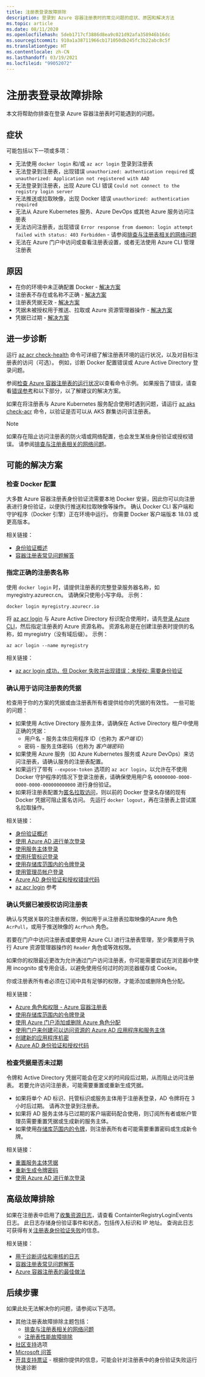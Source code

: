 ```yaml
---
title: 注册表登录故障排除
description: 登录到 Azure 容器注册表时的常见问题的症状、原因和解决方法
ms.topic: article
ms.date: 08/11/2020
ms.openlocfilehash: 5deb1717cf3886d8ea9c021d92afa358946b16dc
ms.sourcegitcommit: 910a1a38711966cb171050db245fc3b22abc8c5f
ms.translationtype: HT
ms.contentlocale: zh-CN
ms.lasthandoff: 03/19/2021
ms.locfileid: "99052072"
---
```

# <a name="troubleshoot-registry-login"></a>注册表登录故障排除

本文将帮助你排查在登录 Azure 容器注册表时可能遇到的问题。 

## <a name="symptoms"></a>症状

可能包括以下一项或多项：

* 无法使用 `docker login` 和/或 `az acr login` 登录到注册表
* 无法登录到注册表，出现错误 `unauthorized: authentication required` 或 `unauthorized: Application not registered with AAD`
* 无法登录到注册表，出现 Azure CLI 错误 `Could not connect to the registry login server`
* 无法推送或拉取映像，出现 Docker 错误 `unauthorized: authentication required`
* 无法从 Azure Kubernetes 服务、Azure DevOps 或其他 Azure 服务访问注册表
* 无法访问注册表，出现错误 `Error response from daemon: login attempt failed with status: 403 Forbidden` - 请参阅[排查与注册表相关的网络问题](container-registry-troubleshoot-access.md)
* 无法在 Azure 门户中访问或查看注册表设置，或者无法使用 Azure CLI 管理注册表

## <a name="causes"></a>原因

* 在你的环境中未正确配置 Docker - [解决方案](#check-docker-configuration)
* 注册表不存在或名称不正确 - [解决方案](#specify-correct-registry-name)
* 注册表凭据无效 - [解决方案](#confirm-credentials-to-access-registry)
* 凭据未被授权用于推送、拉取或 Azure 资源管理器操作 - [解决方案](#confirm-credentials-are-authorized-to-access-registry)
* 凭据已过期 - [解决方案](#check-that-credentials-arent-expired)

## <a name="further-diagnosis"></a>进一步诊断 

运行 [az acr check-health](/cli/azure/acr#az-acr-check-health) 命令可详细了解注册表环境的运行状况，以及对目标注册表的访问（可选）。 例如，诊断 Docker 配置错误或 Azure Active Directory 登录问题。 

参阅[检查 Azure 容器注册表的运行状况](container-registry-check-health.md)以查看命令示例。 如果报告了错误，请查看[错误参考](container-registry-health-error-reference.md)和以下部分，以了解建议的解决方案。

如果在将注册表与 Azure Kubernetes 服务配合使用时遇到问题，请运行 [az aks check-acr](/cli/azure/aks#az_aks_check_acr) 命令，以验证是否可以从 AKS 群集访问该注册表。

> [!NOTE]
> 如果存在阻止访问注册表的防火墙或网络配置，也会发生某些身份验证或授权错误。 请参阅[排查与注册表相关的网络问题](container-registry-troubleshoot-access.md)。

## <a name="potential-solutions"></a>可能的解决方案

### <a name="check-docker-configuration"></a>检查 Docker 配置

大多数 Azure 容器注册表身份验证流需要本地 Docker 安装，因此你可以向注册表进行身份验证，以便执行推送和拉取映像等操作。 确认 Docker CLI 客户端和守护程序（Docker 引擎）正在环境中运行。 你需要 Docker 客户端版本 18.03 或更高版本。

相关链接：

* [身份验证概述](container-registry-authentication.md#authentication-options)
* [容器注册表常见问题解答](container-registry-faq.md)

### <a name="specify-correct-registry-name"></a>指定正确的注册表名称

使用 `docker login` 时，请提供注册表的完整登录服务器名称，如 myregistry.azurecr.cn。 请确保只使用小写字母。 示例：

```console
docker login myregistry.azurecr.io
```

将 [az acr login](/cli/azure/acr#az-acr-login) 与 Azure Active Directory 标识配合使用时，请先[登录 Azure CLI](/cli/azure/authenticate-azure-cli)，然后指定注册表的 Azure 资源名称。 资源名称是在创建注册表时提供的名称，如 myregistry（没有域后缀）。 示例：

```azurecli
az acr login --name myregistry
```

相关链接：

* [az acr login 成功，但 Docker 失败并出现错误：未授权: 需要身份验证](container-registry-faq.md#az-acr-login-succeeds-but-docker-fails-with-error-unauthorized-authentication-required )

### <a name="confirm-credentials-to-access-registry"></a>确认用于访问注册表的凭据

检查用于你的方案的凭据或由注册表所有者提供给你的凭据的有效性。 一些可能的问题：

* 如果使用 Active Directory 服务主体，请确保在 Active Directory 租户中使用正确的凭据：
  * 用户名 - 服务主体应用程序 ID（也称为 *客户端 ID*）
  * 密码 - 服务主体密码（也称为 *客户端密码*）
* 如果使用 Azure 服务（如 Azure Kubernetes 服务或 Azure DevOps）来访问注册表，请确认服务的注册表配置。 
* 如果运行了带有 `--expose-token` 选项的 `az acr login`，以允许在不使用 Docker 守护程序的情况下登录注册表，请确保使用用户名 `00000000-0000-0000-0000-000000000000` 进行身份验证。
* 如果将注册表配置为[匿名拉取访问](container-registry-faq.md#how-do-i-enable-anonymous-pull-access)，则以前的 Docker 登录名存储的现有 Docker 凭据可阻止匿名访问。 先运行 `docker logout`，再在注册表上尝试匿名拉取操作。

相关链接：

* [身份验证概述](container-registry-authentication.md#authentication-options)
* [使用 Azure AD 进行单次登录](container-registry-authentication.md#individual-login-with-azure-ad)
* [使用服务主体登录](container-registry-auth-service-principal.md)
* [使用托管标识登录](container-registry-authentication-managed-identity.md)
* [使用存储库范围内的令牌登录](container-registry-repository-scoped-permissions.md)
* [使用管理员帐户登录](container-registry-authentication.md#admin-account)
* [Azure AD 身份验证和授权错误代码](../active-directory/develop/reference-aadsts-error-codes.md)
* [az acr login](/cli/azure/acr#az-acr-login) 参考

### <a name="confirm-credentials-are-authorized-to-access-registry"></a>确认凭据已被授权访问注册表

确认与凭据关联的注册表权限，例如用于从注册表拉取映像的Azure 角色 `AcrPull`，或用于推送映像的 `AcrPush` 角色。 

若要在门户中访问注册表或要使用 Azure CLI 进行注册表管理，至少需要用于执行 Azure 资源管理器操作的 `Reader` 角色或等效权限。

如果你的权限最近更改为允许通过门户访问注册表，你可能需要尝试在浏览器中使用 incognito 或专用会话，以避免使用任何过时的浏览器缓存或 Cookie。

你或注册表所有者必须在订阅中具有足够的权限，才能添加或删除角色分配。

相关链接：

* [Azure 角色和权限 - Azure 容器注册表](container-registry-roles.md)
* [使用存储库范围内的令牌登录](container-registry-repository-scoped-permissions.md)
* [使用 Azure 门户添加或删除 Azure 角色分配](../role-based-access-control/role-assignments-portal.md)
* [使用门户来创建可以访问资源的 Azure AD 应用程序和服务主体](../active-directory/develop/howto-create-service-principal-portal.md)
* [创建新的应用程序机密](../active-directory/develop/howto-create-service-principal-portal.md#option-2-create-a-new-application-secret)
* [Azure AD 身份验证和授权代码](../active-directory/develop/reference-aadsts-error-codes.md)

### <a name="check-that-credentials-arent-expired"></a>检查凭据是否未过期

令牌和 Active Directory 凭据可能会在定义的时间段后过期，从而阻止访问注册表。 若要允许访问注册表，可能需要重置或重新生成凭据。

* 如果将单个 AD 标识、托管标识或服务主体用于注册表登录，AD 令牌将在 3 小时后过期。 请再次登录到注册表。  
* 如果将 AD 服务主体与已过期的客户端密码配合使用，则订阅所有者或帐户管理员需要重置凭据或生成新的服务主体。
* 如果使用[存储库范围内的令牌](container-registry-repository-scoped-permissions.md)，则注册表所有者可能需要重置密码或生成新令牌。

相关链接：

* [重置服务主体凭据](/cli/azure/ad/sp/credential#az-ad-sp-credential-reset)
* [重新生成令牌密码](container-registry-repository-scoped-permissions.md#regenerate-token-passwords)
* [使用 Azure AD 进行单次登录](container-registry-authentication.md#individual-login-with-azure-ad)

## <a name="advanced-troubleshooting"></a>高级故障排除

如果在注册表中启用了[收集资源日志](container-registry-diagnostics-audit-logs.md)，请查看 ContainterRegistryLoginEvents 日志。 此日志存储身份验证事件和状态，包括传入标识和 IP 地址。 查询此日志可获得有关[注册表身份验证失败](container-registry-diagnostics-audit-logs.md#registry-authentication-failures)的信息。 

相关链接：

* [用于诊断评估和审核的日志](container-registry-diagnostics-audit-logs.md)
* [容器注册表常见问题解答](container-registry-faq.md)
* [Azure 容器注册表的最佳做法](container-registry-best-practices.md)

## <a name="next-steps"></a>后续步骤

如果此处无法解决你的问题，请参阅以下选项。

* 其他注册表故障排除主题包括：
  * [排查与注册表相关的网络问题](container-registry-troubleshoot-access.md)
  * [注册表性能故障排除](container-registry-troubleshoot-performance.md)
* [社区支持](https://azure.microsoft.com/support/community/)选项
* [Microsoft 问答](/answers/products/)
* [开具支持票证](https://azure.microsoft.com/support/create-ticket/) - 根据你提供的信息，可能会针对注册表中的身份验证失败运行快速诊断